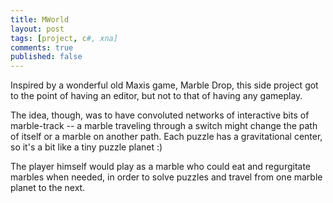 ```yaml
---
title: MWorld
layout: post
tags: [project, c#, xna]
comments: true
published: false
---
```


Inspired by a wonderful old Maxis game,  Marble Drop, this side project got to the point of having an editor, but not to that of having any gameplay.

The idea, though, was to have convoluted networks of interactive bits of marble-track -- a marble traveling through a switch might change the path of itself or a marble on another path. Each puzzle has a gravitational center, so it's a bit like a tiny puzzle planet :)

The player himself would play as a marble who could eat and regurgitate marbles when needed, in order to solve puzzles and travel from one marble planet to the next.

